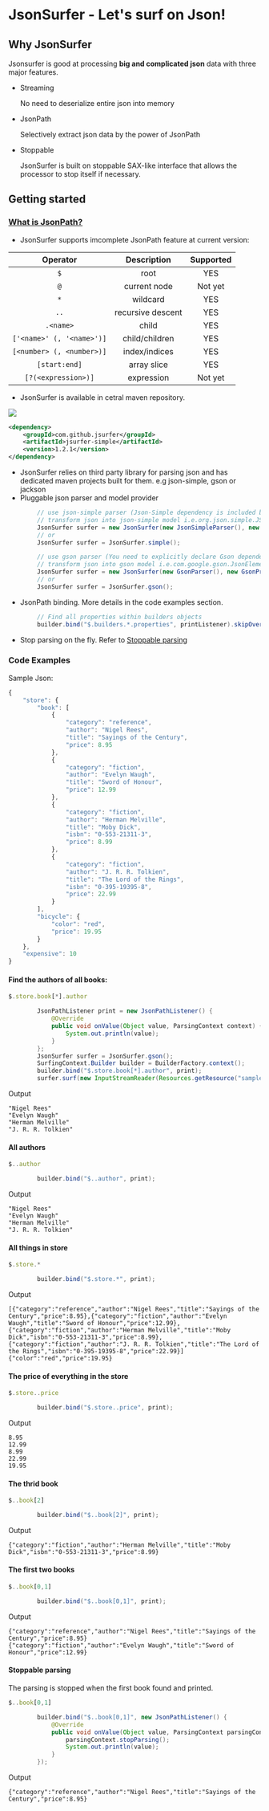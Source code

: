 # JsonSurfer - Let's surf on Json!
## Why JsonSurfer
Jsonsurfer is good at processing **big and complicated json** data with three major features.
* Streaming

    No need to deserialize entire json into memory
    
* JsonPath

    Selectively extract json data by the power of JsonPath

* Stoppable

    JsonSurfer is built on stoppable SAX-like interface that allows the processor to stop itself if necessary.
    
## Getting started

### [What is JsonPath?](http://goessner.net/articles/JsonPath/)

* JsonSurfer supports imcomplete JsonPath feature at current version:

| Operator                  |   Description     | Supported |
| :-----------------------: |:-----------------:| :-------: |
| `$`                       | root              | YES       |
| `@`                       | current node      | Not yet   |
| `*`                       | wildcard          | YES       |
| `..`                      | recursive descent | YES       |
| `.<name>`                 | child             | YES       |
| `['<name>' (, '<name>')]` | child/children    | YES       |
| `[<number> (, <number>)]` | index/indices     | YES       |
| `[start:end]`             | array slice       | YES       |
| `[?(<expression>)]`       | expression        | Not yet   |

* JsonSurfer is available in cetral maven repository.

![](https://travis-ci.org/jsurfer/JsonSurfer.svg?branch=master)
```xml
<dependency>
    <groupId>com.github.jsurfer</groupId>
    <artifactId>jsurfer-simple</artifactId>
    <version>1.2.1</version>
</dependency>
```


* JsonSurfer relies on third party library for parsing json and has dedicated maven projects built for them. e.g json-simple, gson or jackson
* Pluggable json parser and model provider
```java
        // use json-simple parser (Json-Simple dependency is included by default)
        // transform json into json-simple model i.e.org.json.simple.JSONObject or org.json.simple.JSONArray
        JsonSurfer surfer = new JsonSurfer(new JsonSimpleParser(), new JsonSimpleProvider());
        // or 
        JsonSurfer surfer = JsonSurfer.simple();
```
```java
        // use gson parser (You need to explicitly declare Gson dependency in you pom)
        // transform json into gson model i.e.com.google.gson.JsonElement
        JsonSurfer surfer = new JsonSurfer(new GsonParser(), new GsonProvider());
        // or 
        JsonSurfer surfer = JsonSurfer.gson();
```
* JsonPath binding. More details in the code examples section.
```java
        // Find all properties within builders objects
        builder.bind("$.builders.*.properties", printListener).skipOverlappedPath();
```
* Stop parsing on the fly. Refer to [Stoppable parsing](#stoppable-parsing)

### Code Examples

Sample Json:
```javascript
{
    "store": {
        "book": [
            {
                "category": "reference",
                "author": "Nigel Rees",
                "title": "Sayings of the Century",
                "price": 8.95
            },
            {
                "category": "fiction",
                "author": "Evelyn Waugh",
                "title": "Sword of Honour",
                "price": 12.99
            },
            {
                "category": "fiction",
                "author": "Herman Melville",
                "title": "Moby Dick",
                "isbn": "0-553-21311-3",
                "price": 8.99
            },
            {
                "category": "fiction",
                "author": "J. R. R. Tolkien",
                "title": "The Lord of the Rings",
                "isbn": "0-395-19395-8",
                "price": 22.99
            }
        ],
        "bicycle": {
            "color": "red",
            "price": 19.95
        }
    },
    "expensive": 10
}
```

#### Find the authors of all books: 
```javascript
$.store.book[*].author
```
```java
        JsonPathListener print = new JsonPathListener() {
            @Override
            public void onValue(Object value, ParsingContext context) {
                System.out.println(value);
            }
        };
        JsonSurfer surfer = JsonSurfer.gson();
        SurfingContext.Builder builder = BuilderFactory.context();
        builder.bind("$.store.book[*].author", print);
        surfer.surf(new InputStreamReader(Resources.getResource("sample.json").openStream()), builder.build());
```
Output
```
"Nigel Rees"
"Evelyn Waugh"
"Herman Melville"
"J. R. R. Tolkien"
```
#### All authors
```javascript
$..author
```
```java
        builder.bind("$..author", print);
```
Output
```
"Nigel Rees"
"Evelyn Waugh"
"Herman Melville"
"J. R. R. Tolkien"
```
#### All things in store
```javascript
$.store.*
```
```java
        builder.bind("$.store.*", print);
```
Output
```
[{"category":"reference","author":"Nigel Rees","title":"Sayings of the Century","price":8.95},{"category":"fiction","author":"Evelyn Waugh","title":"Sword of Honour","price":12.99},{"category":"fiction","author":"Herman Melville","title":"Moby Dick","isbn":"0-553-21311-3","price":8.99},{"category":"fiction","author":"J. R. R. Tolkien","title":"The Lord of the Rings","isbn":"0-395-19395-8","price":22.99}]
{"color":"red","price":19.95}
```
#### The price of everything in the store
```javascript
$.store..price
```
```java
        builder.bind("$.store..price", print);
```
Output
```
8.95
12.99
8.99
22.99
19.95
```
#### The thrid book
```javascript
$..book[2]
```
```java
        builder.bind("$..book[2]", print);
```
Output
```
{"category":"fiction","author":"Herman Melville","title":"Moby Dick","isbn":"0-553-21311-3","price":8.99}
```
#### The first two books
```javascript
$..book[0,1]
```
```java
        builder.bind("$..book[0,1]", print);
```
Output
```
{"category":"reference","author":"Nigel Rees","title":"Sayings of the Century","price":8.95}
{"category":"fiction","author":"Evelyn Waugh","title":"Sword of Honour","price":12.99}
```
#### Stoppable parsing
The parsing is stopped when the first book found and printed.
```javascript
$..book[0,1]
```
```java
        builder.bind("$..book[0,1]", new JsonPathListener() {
            @Override
            public void onValue(Object value, ParsingContext parsingContext) {
                parsingContext.stopParsing();
                System.out.println(value);
            }
        });
```
Output
```
{"category":"reference","author":"Nigel Rees","title":"Sayings of the Century","price":8.95}
```

